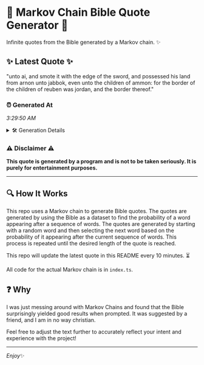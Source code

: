 # 📖 Markov Chain Bible Quote Generator 📖

Infinite quotes from the Bible generated by a Markov chain. ✨

## ✨ Latest Quote ✨
"unto ai, and smote it with the edge of the sword, and possessed his land from arnon unto jabbok, even unto the children of ammon: for the border of the children of reuben was jordan, and the border thereof."

### ⏰ Generated At
*3:29:50 AM*

<details>
    <summary>🛠️ Generation Details</summary>
    <p>
        <strong>🌱 Seed:</strong> unto<br>
        <strong>🔄 Iterations:</strong> 38<br>
        <strong>📜 Context History:</strong><br>[ unto ]: ai,<br>[ unto, ai, ]: and<br>[ unto, ai,, and ]: smote<br>[ unto, ai,, and, smote ]: it<br>[ unto, ai,, and, smote, it ]: with<br>[ unto, ai,, and, smote, it, with ]: the<br>[ ai,, and, smote, it, with, the ]: edge<br>[ and, smote, it, with, the, edge ]: of<br>[ smote, it, with, the, edge, of ]: the<br>[ it, with, the, edge, of, the ]: sword,<br>[ with, the, edge, of, the, sword, ]: and<br>[ the, edge, of, the, sword,, and ]: possessed<br>[ edge, of, the, sword,, and, possessed ]: his<br>[ of, the, sword,, and, possessed, his ]: land<br>[ the, sword,, and, possessed, his, land ]: from<br>[ sword,, and, possessed, his, land, from ]: arnon<br>[ and, possessed, his, land, from, arnon ]: unto<br>[ possessed, his, land, from, arnon, unto ]: jabbok,<br>[ his, land, from, arnon, unto, jabbok, ]: even<br>[ land, from, arnon, unto, jabbok,, even ]: unto<br>[ from, arnon, unto, jabbok,, even, unto ]: the<br>[ arnon, unto, jabbok,, even, unto, the ]: children<br>[ unto, jabbok,, even, unto, the, children ]: of<br>[ jabbok,, even, unto, the, children, of ]: ammon:<br>[ even, unto, the, children, of, ammon: ]: for<br>[ unto, the, children, of, ammon:, for ]: the<br>[ the, children, of, ammon:, for, the ]: border<br>[ children, of, ammon:, for, the, border ]: of<br>[ of, ammon:, for, the, border, of ]: the<br>[ ammon:, for, the, border, of, the ]: children<br>[ for, the, border, of, the, children ]: of<br>[ the, border, of, the, children, of ]: reuben<br>[ border, of, the, children, of, reuben ]: was<br>[ of, the, children, of, reuben, was ]: jordan,<br>[ the, children, of, reuben, was, jordan, ]: and<br>[ children, of, reuben, was, jordan,, and ]: the<br>[ of, reuben, was, jordan,, and, the ]: border<br>[ reuben, was, jordan,, and, the, border ]: thereof.<br>
    </p>
</details>

### ⚠️ Disclaimer ⚠️
**This quote is generated by a program and is not to be taken seriously. It is purely for entertainment purposes.**

---

## 🔍 How It Works

This repo uses a Markov chain to generate Bible quotes. The quotes are generated by using the Bible as a dataset to find the probability of a word appearing after a sequence of words. The quotes are generated by starting with a random word and then selecting the next word based on the probability of it appearing after the current sequence of words. This process is repeated until the desired length of the quote is reached.

This repo will update the latest quote in this README every 10 minutes. ⏳

All code for the actual Markov chain is in `index.ts`.

## ❓ Why

I was just messing around with Markov Chains and found that the Bible surprisingly yielded good results when prompted. 
It was suggested by a friend, and I am in no way christian.

Feel free to adjust the text further to accurately reflect your intent and experience with the project!

---

*Enjoy*✨
